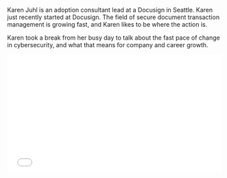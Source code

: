 Karen Juhl is an adoption consultant lead at a Docusign in Seattle.  Karen just recently started at Docusign. The field of secure document transaction management is growing fast, and Karen likes to be where the action is.

Karen took a break from her busy day to talk about the fast pace of change in cybersecurity, and what that means for company and career growth. 
<div>
  <iframe src="//player.vimeo.com/video/227302346" width="500" height="275" frameborder="0" webkitallowfullscreen mozallowfullscreen allowfullscreen></iframe>
</div>